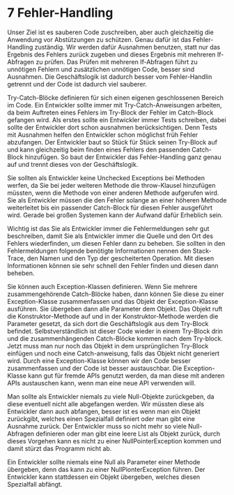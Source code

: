 #  7 Fehler-Handling

Unser Ziel ist es sauberen Code zuschreiben, aber auch gleichzeitig die Anwendung vor Abstützungen zu schützen. Genau dafür ist das Fehler-Handling zuständig. Wir werden dafür Ausnahmen benutzen, statt nur das Ergebnis des Fehlers zurück zugeben und dieses Ergebnis mit mehreren If-Abfragen zu prüfen. Das Prüfen mit mehreren If-Abfragen führt zu unnötigen Fehlern und zusätzlichen unnötigen Code, besser sind Ausnahmen. Die Geschäftslogik ist dadurch besser vom Fehler-Handlin getrennt und der Code ist dadurch viel sauberer. 

Try-Catch-Blöcke definieren für sich einen eigenen geschlossenen Bereich im Code. Ein Entwickler sollte immer mit Try-Catch-Anweisungen arbeiten, da beim Auftreten eines Fehlers im Try-Block der Fehler im Catch-Block gefangen wird. Als erstes sollte ein Entwickler immer Tests schreiben, dabei sollte der Entwickler dort schon ausnahmen berücksichtigen. Denn Tests mit Ausnahmen helfen den Entwickler schon möglichst früh Fehler abzufangen. Der Entwickler baut so Stück für Stück seinen Try-Block auf und kann gleichzeitig beim finden eines Fehlers den passenden Catch-Block hinzufügen. So baut der Entwickler das Fehler-Handling ganz genau auf und trennt dieses von der Geschäftslogik.

Sie sollten als Entwickler keine Unchecked Exceptions bei Methoden werfen, da Sie bei jeder weiteren Methode die throw-Klausel hinzufügen müssten, wenn die Methode von einer anderen Methode aufgerufen wird. Sie als Entwickler müssen die den Fehler solange an einer höheren Methode weiterleitet bis ein passender Catch-Block für diesen Fehler ausgeführt wird. Gerade bei großen Systemen kann der Aufwand dafür Erheblich sein. 

Wichtig ist das Sie als Entwickler immer die Fehlermeldungen sehr gut beschreiben, damit Sie als Entwickler immer die Quelle und den Ort des Fehlers wiederfinden, um diesen Fehler dann zu beheben. Sie sollten in den Fehlermeldungen folgende benötigte Informationen nennen den Stack-Trace, den Namen und den Typ der gescheiterten Operation. Mit diesen Informationen können sie sehr schnell den Fehler finden und diesen dann beheben. 

Sie können auch Exception-Klassen definieren. Wenn Sie mehrere zusammengehörende Catch-Blöcke haben, dann können Sie diese zu einer Exception-Klasse zusammenfassen und das Objekt der Exception-Klasse ausführen. Sie übergeben dann alle Parameter dem Objekt. Das Objekt ruft die Konstruktor-Methode auf und in der Konstruktor-Methode werden die Parameter gesetzt, da sich dort die Geschäftslogik aus dem Try-Block befindet. Selbstverständlich ist dieser Code wieder in einem Try-Block drin und die zusammenhängenden Catch-Blöcke kommen nach dem Try-block. Jetzt muss man nur noch das Objekt in dem ursprünglichen Try-Block einfügen und noch eine Catch-anweisung, falls das Objekt nicht generiert wird. Durch eine Exception-Klasse können wir den Code besser zusammenfassen und der Code ist besser austauschbar. Die Exception-Klasse kann gut für fremde APIs genutzt werden, da man diese mit anderen APIs austauschen kann, wenn man eine neue API verwenden will.

Man sollte als Entwickler niemals zu viele Null-Objekte zurückgeben, da diese eventuell nicht alle abgefangen werden. Wir müssten diese als Entwickler dann auch abfangen, besser ist es wenn man ein Objekt zurückgibt, welches einen Spezialfall definiert oder man gibt eine Ausnahme zurück. Der Entwickler muss so nicht mehr so viele Null-Abfragen definieren oder man gibt eine leere List als Objekt zurück, durch dieses Vorgehen kann es nicht zu einer NullPointerException kommen und damit stürzt das Programm nicht ab. 

Ein Entwickler sollte niemals eine Null als Parameter einer Methode übergeben, denn das kann zu einer NullPionterException führen. Der Entwickler kann stattdessen ein Objekt übergeben, welches diesen Spezialfall abfängt.


